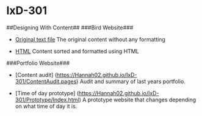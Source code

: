 # IxD-301
##Designing With Content##
###Bird Website###

- [Original text file](https://Hannah02.github.io/IxD-301/finding-an-extinct-new-zealand-bird.txt)
The original content without any formatting

- [HTML](https://Hannah02.github.io/IxD-301/finding-an-extinct-new-zealand-bird.html)
Content sorted and formatted using HTML

###Portfolio Website###

- [Content audit] (https://Hannah02.github.io/IxD-301/ContentAudit.pages)
Audit and summary of last years portfolio.

- [Time of day prototype] (https://Hannah02.github.io/IxD-301/Prototype/Index.html)
A prototype website that changes depending on what time of day it is.
